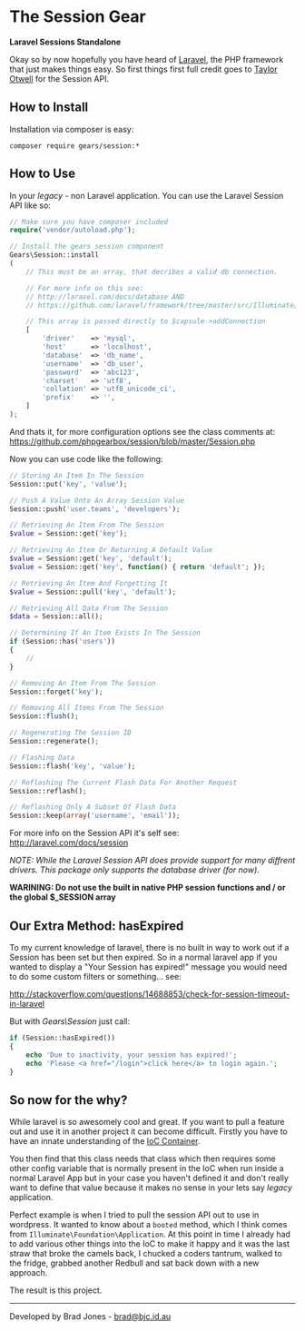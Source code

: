 The Session Gear
================================================================================
**Laravel Sessions Standalone**

Okay so by now hopefully you have heard of [Laravel](http://laravel.com/),
the PHP framework that just makes things easy. So first things first full credit
goes to [Taylor Otwell](https://github.com/taylorotwell) for the Session API.

How to Install
--------------------------------------------------------------------------------
Installation via composer is easy:

	composer require gears/session:*

How to Use
--------------------------------------------------------------------------------
In your *legacy* - non Laravel application.
You can use the Laravel Session API like so:

```php
// Make sure you have composer included
require('vendor/autoload.php');

// Install the gears session component
Gears\Session::install
(
	// This must be an array, that decribes a valid db connection.

	// For more info on this see:
	// http://laravel.com/docs/database AND
	// https://github.com/laravel/framework/tree/master/src/Illuminate/Database

	// This array is passed directly to $capsule->addConnection
	[
		'driver'    => 'mysql',
		'host'      => 'localhost',
		'database'  => 'db_name',
		'username'  => 'db_user',
		'password'  => 'abc123',
		'charset'   => 'utf8',
		'collation' => 'utf8_unicode_ci',
		'prefix'    => '',
	]
);
```

And thats it, for more configuration options see the class comments at:
https://github.com/phpgearbox/session/blob/master/Session.php

Now you can use code like the following:

```php
// Storing An Item In The Session
Session::put('key', 'value');

// Push A Value Onto An Array Session Value
Session::push('user.teams', 'developers');

// Retrieving An Item From The Session
$value = Session::get('key');

// Retrieving An Item Or Returning A Default Value
$value = Session::get('key', 'default');
$value = Session::get('key', function() { return 'default'; });

// Retrieving An Item And Forgetting It
$value = Session::pull('key', 'default');

// Retrieving All Data From The Session
$data = Session::all();

// Determining If An Item Exists In The Session
if (Session::has('users'))
{
    //
}

// Removing An Item From The Session
Session::forget('key');

// Removing All Items From The Session
Session::flush();

// Regenerating The Session ID
Session::regenerate();

// Flashing Data
Session::flash('key', 'value');

// Reflashing The Current Flash Data For Another Request
Session::reflash();

// Reflashing Only A Subset Of Flash Data
Session::keep(array('username', 'email'));
```

For more info on the Session API it's self see:
http://laravel.com/docs/session

*NOTE: While the Laravel Session API does provide support for many diffrent
drivers. This package only supports the database driver (for now).*

**WARINING: Do not use the built in native PHP session 
functions and / or the global $_SESSION array**

Our Extra Method: hasExpired
--------------------------------------------------------------------------------
To my current knowledge of laravel, there is no built in way to work out if a
Session has been set but then expired. So in a normal laravel app if you wanted
to display a "Your Session has expired!" message you would need to do some
custom filters or something... see:

http://stackoverflow.com/questions/14688853/check-for-session-timeout-in-laravel

But with *Gears\Session* just call:

```php
if (Session::hasExpired())
{
	echo 'Due to inactivity, your session has expired!';
	echo 'Please <a href="/login">click here</a> to login again.';
}
```

So now for the why?
--------------------------------------------------------------------------------
While laravel is so awesomely cool and great. If you want to pull a feature out
and use it in another project it can become difficult. Firstly you have to have
an innate understanding of the [IoC Container](http://laravel.com/docs/ioc).

You then find that this class needs that class which then requires some other
config variable that is normally present in the IoC when run inside a normal
Laravel App but in your case you haven't defined it and don't really want
to define that value because it makes no sense in your lets say *legacy*
application.

Perfect example is when I tried to pull the session API out to use in wordpress.
It wanted to know about a ```booted``` method, which I think comes from
```Illuminate\Foundation\Application```. At this point in time I already had to
add various other things into the IoC to make it happy and it was the last straw
that broke the camels back, I chucked a coders tantrum, walked to the fridge,
grabbed another Redbull and sat back down with a new approach.

The result is this project.

--------------------------------------------------------------------------------
Developed by Brad Jones - brad@bjc.id.au